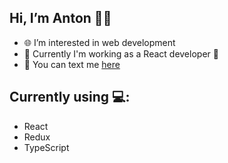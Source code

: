 ## Hi, I’m Anton :sassy_man:
- :globe_with_meridians: I’m interested in web development
- :eyes: Currently I'm working as a React developer :ok_person:
- :speech_balloon: You can text me [here](https://t.me/I00Rubley) 

## Currently using :computer::

- React
- Redux
- TypeScript


<!---
100Rubley/100Rubley is a ✨ special ✨ repository because its `README.md` (this file) appears on your GitHub profile.
You can click the Preview link to take a look at your changes.
--->
